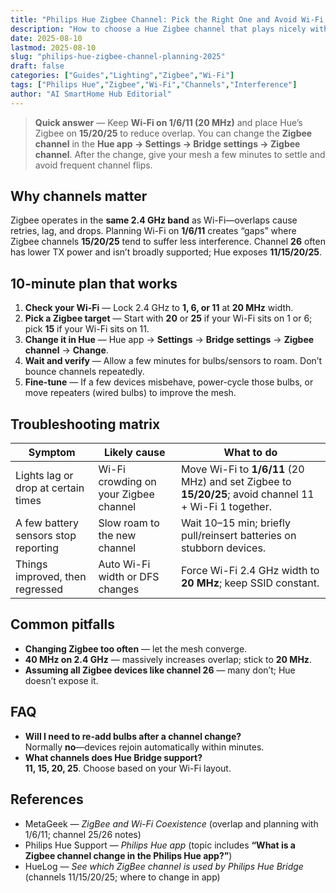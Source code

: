 ```yaml
---
title: "Philips Hue Zigbee Channel: Pick the Right One and Avoid Wi-Fi Clash (2025)"
description: "How to choose a Hue Zigbee channel that plays nicely with 2.4 GHz Wi-Fi, and the exact steps to change it in the Hue app without breaking your mesh."
date: 2025-08-10
lastmod: 2025-08-10
slug: "philips-hue-zigbee-channel-planning-2025"
draft: false
categories: ["Guides","Lighting","Zigbee","Wi-Fi"]
tags: ["Philips Hue","Zigbee","Wi-Fi","Channels","Interference"]
author: "AI SmartHome Hub Editorial"
---
```


> **Quick answer** — Keep **Wi-Fi on 1/6/11 (20 MHz)** and place Hue’s Zigbee on **15/20/25** to reduce overlap. You can change the **Zigbee channel** in the **Hue app → Settings → Bridge settings → Zigbee channel**. After the change, give your mesh a few minutes to settle and avoid frequent channel flips.

## Why channels matter
Zigbee operates in the **same 2.4 GHz band** as Wi-Fi—overlaps cause retries, lag, and drops. Planning Wi-Fi on **1/6/11** creates “gaps” where Zigbee channels **15/20/25** tend to suffer less interference. Channel **26** often has lower TX power and isn’t broadly supported; Hue exposes **11/15/20/25**.

## 10-minute plan that works
1. **Check your Wi-Fi** — Lock 2.4 GHz to **1, 6, or 11** at **20 MHz** width.  
2. **Pick a Zigbee target** — Start with **20** or **25** if your Wi-Fi sits on 1 or 6; pick **15** if your Wi-Fi sits on 11.  
3. **Change it in Hue** — Hue app → **Settings** → **Bridge settings** → **Zigbee channel** → **Change**.  
4. **Wait and verify** — Allow a few minutes for bulbs/sensors to roam. Don’t bounce channels repeatedly.  
5. **Fine-tune** — If a few devices misbehave, power-cycle those bulbs, or move repeaters (wired bulbs) to improve the mesh.

## Troubleshooting matrix
| Symptom                              | Likely cause                          | What to do                                                   |
| ------------------------------------ | ------------------------------------- | ------------------------------------------------------------ |
| Lights lag or drop at certain times  | Wi-Fi crowding on your Zigbee channel | Move Wi-Fi to **1/6/11** (20 MHz) and set Zigbee to **15/20/25**; avoid channel 11 + Wi-Fi 1 together. |
| A few battery sensors stop reporting | Slow roam to the new channel          | Wait 10–15 min; briefly pull/reinsert batteries on stubborn devices. |
| Things improved, then regressed      | Auto Wi-Fi width or DFS changes       | Force Wi-Fi 2.4 GHz width to **20 MHz**; keep SSID constant. |

## Common pitfalls
- **Changing Zigbee too often** — let the mesh converge.  
- **40 MHz on 2.4 GHz** — massively increases overlap; stick to **20 MHz**.  
- **Assuming all Zigbee devices like channel 26** — many don’t; Hue doesn’t expose it.

## FAQ
- **Will I need to re-add bulbs after a channel change?**  
  Normally **no**—devices rejoin automatically within minutes.  
- **What channels does Hue Bridge support?**  
  **11, 15, 20, 25**. Choose based on your Wi-Fi layout.

## References
- MetaGeek — *ZigBee and Wi-Fi Coexistence* (overlap and planning with 1/6/11; channel 25/26 notes)  
- Philips Hue Support — *Philips Hue app* (topic includes **“What is a Zigbee channel change in the Philips Hue app?”**)  
- HueLog — *See which ZigBee channel is used by Philips Hue Bridge* (channels 11/15/20/25; where to change in app)